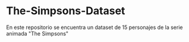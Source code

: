 # The-Simpsons-Dataset
En este repositorio se encuentra un dataset de 15 personajes de la serie animada "The Simpsons"
